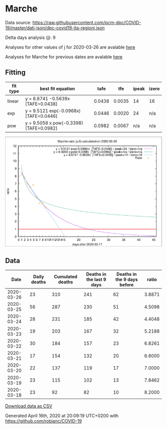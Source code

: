 # Marche

Data source: https://raw.githubusercontent.com/pcm-dpc/COVID-19/master/dati-json/dpc-covid19-ita-regioni.json

Delta days analysis (j): 9

Analyses for other values of j for 2020-03-26 are avalable [here](../2020-03-26/README.md)

Analyses for Marche for previous dates are avalable [here](../README.md)

## Fitting 
|fit type|best fit equation|tafe|tfe|ipeak|izero|
|-------|-----|--------|------|---|---|
|linear|y = 8.8741 -0.5639x  [TAFE=0.0438]|0.0438|0.0035|14|16|
|exp|y = 9.5121 exp(-0.0968x)  [TAFE=0.0446]|0.0446|0.0020|24|n/a|
|pow|y = 9.5058 x pow(-0.3398)  [TAFE=0.0982]|0.0982|0.0067|n/a|n/a|

![Plot](COVID-19_marche_j9_2020-03-26.png)

## Data
|Date|Daily deaths|Cumulated deaths|Deaths in the last 9 days|Deaths in the 9 days before|ratio|
|----|----------|-----------|-------|--------------------|-----|
|2020-03-26|23|310|241|62|3.8871|
|2020-03-25|56|287|230|51|4.5098|
|2020-03-24|28|231|185|42|4.4048|
|2020-03-23|19|203|167|32|5.2188|
|2020-03-22|30|184|157|23|6.8261|
|2020-03-21|17|154|132|20|6.6000|
|2020-03-20|22|137|119|17|7.0000|
|2020-03-19|23|115|102|13|7.8462|
|2020-03-18|23|92|82|10|8.2000|

[Download data as CSV](COVID-19_marche_j9_2020-03-26.csv)

Generated April 16th, 2020 at 20:09:19 UTC+0200 with https://github.com/robianc/COVID-19
